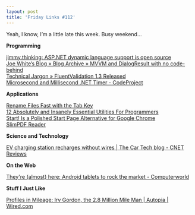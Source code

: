 ```yaml
---
layout: post
title: 'Friday Links #112'
---
```

Yeah, I know, I’m a little late this week. Busy weekend…

**Programming**

[jimmy.thinking: ASP.NET dynamic language support is open source ](http://blog.jimmy.schementi.com/2010/07/aspnet-dynamic-language-support-is-open.html?utm_source=feedburner&utm_medium=feed&utm_campaign=Feed%3A+jimmy-thinking+%28jimmy.thinking%29&utm_content=Google+Reader)   
[Joe White’s Blog » Blog Archive » MVVM and DialogResult with no code-behind ](http://blog.excastle.com/2010/07/25/mvvm-and-dialogresult-with-no-code-behind/)   
[Technical Jargon » FluentValidation 1.3 Released](http://www.jeremyskinner.co.uk/2010/07/26/fluentvalidation-1-3-released/)   
[Microsecond and Millisecond .NET Timer - CodeProject ](http://www.codeproject.com/KB/dotnet/MicroTimer.aspx)

**Applications**

[Rename Files Fast with the Tab Key](http://lifehacker.com/5597035/rename-files-fast-with-the-tab-key?utm_source=feedburner&utm_medium=feed&utm_campaign=Feed%3A+lifehacker%2Ffull+%28Lifehacker%29)   
[12 Absolutely and Insanely Essential Utilities For Programmers](http://jesseliberty.com/2010/07/29/12-absolutely-and-insanely-essential-utilities-for-programmers/?utm_source=feedburner&utm_medium=feed&utm_campaign=Feed%3A+JesseLiberty-SilverlightGeek+%28Jesse+Liberty+-+Silverlight+Geek%29&utm_content=Google+Reader)   
[Start! Is a Polished Start Page Alternative for Google Chrome](http://lifehacker.com/5599139/start-is-a-polished-start-page-alternative-for-google-chrome)   
[SlimPDF Reader ](http://www.investintech.com/resources/freetools/slimpdfreader/)

**Science and Technology**

[EV charging station recharges without wires | The Car Tech blog - CNET Reviews ](http://reviews.cnet.com/8301-13746_7-20012101-48.html?part=rss&subj=news&tag=2547-1_3-0-20)

**On the Web**

[They're (almost) here: Android tablets to rock the market - Computerworld](http://www.computerworld.com/s/article/9179904/They_re_almost_here_Android_tablets_to_rock_the_market?source=rss_news)

**Stuff I Just Like**

[Profiles in Mileage: Irv Gordon, the 2.8 Million Mile Man | Autopia | Wired.com](http://www.wired.com/autopia/2010/07/irv-gordon-2-8-million-mile-volvo/)
